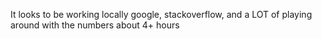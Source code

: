 It looks to be working locally 
google, stackoverflow, and a LOT of playing around with the numbers
about 4+ hours